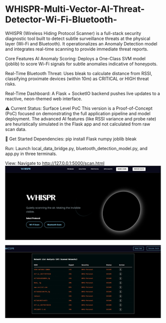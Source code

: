 # WHISPR-Multi-Vector-AI-Threat-Detector-Wi-Fi-Bluetooth-
WHISPR (Wireless Hiding Protocol Scanner) is a full-stack security diagnostic tool built to detect subtle surveillance threats at the physical layer (Wi-Fi and Bluetooth). It operationalizes an Anomaly Detection model and integrates real-time scanning to provide immediate threat reports.

Core Features
AI Anomaly Scoring: Deploys a One-Class SVM model (joblib) to score Wi-Fi signals for subtle anomalies indicative of honeypots.

Real-Time Bluetooth Threat: Uses bleak to calculate distance from RSSI, classifying proximate devices (within 10m) as CRITICAL or HIGH threat risks.

Real-Time Dashboard: A Flask + SocketIO backend pushes live updates to a reactive, neon-themed web interface.

⚠️ Current Status: Surface Level PoC
This version is a Proof-of-Concept (PoC) focused on demonstrating the full application pipeline and model deployment. The advanced AI features (like RSSI variance and probe rate) are heuristically simulated in the Flask app and not calculated from raw scan data.

🚀 Get Started
Dependencies: pip install Flask numpy joblib bleak

Run: Launch local_data_bridge.py, bluetooth_detection_model.py, and app.py in three terminals.

View: Navigate to http://127.0.0.1:5000/scan.html
![Homepage](homepage.png)

![WiFi Scan](wifiscan.png)
